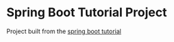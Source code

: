 # Spring Boot Tutorial Project

Project built from the [spring boot tutorial](https://spring.io/guides/gs/spring-boot/)